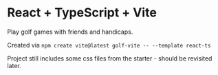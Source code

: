 # React + TypeScript + Vite

Play golf games with friends and handicaps.

Created via `npm create vite@latest golf-vite -- --template react-ts`

Project still includes some css files from the starter - should be revisited later.
